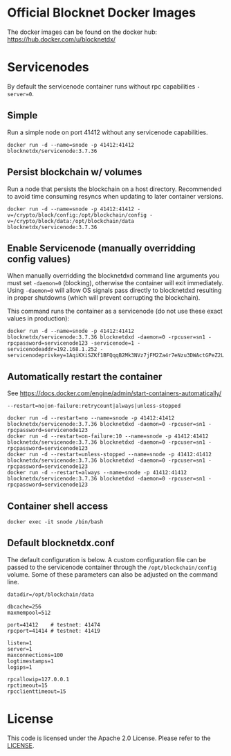 Official Blocknet Docker Images
===============================

The docker images can be found on the docker hub: https://hub.docker.com/u/blocknetdx/

Servicenodes
============

By default the servicenode container runs without rpc capabilities `-server=0`.

## Simple

Run a simple node on port 41412 without any servicenode capabilities.
```
docker run -d --name=snode -p 41412:41412 blocknetdx/servicenode:3.7.36
```

## Persist blockchain w/ volumes

Run a node that persists the blockchain on a host directory. Recommended to avoid time consuming resyncs when updating to later container versions.
```
docker run -d --name=snode -p 41412:41412 -v=/crypto/block/config:/opt/blockchain/config -v=/crypto/block/data:/opt/blockchain/data blocknetdx/servicenode:3.7.36
```

## Enable Servicenode (manually overridding config values)

When manually overridding the blocknetdxd command line arguments you must set `-daemon=0` (blocking), otherwise the container will exit immediately. Using `-daemon=0` will allow OS signals pass directly to blocknetdxd resulting in proper shutdowns (which will prevent corrupting the blockchain).

This command runs the container as a servicenode (do not use these exact values in production):
```
docker run -d --name=snode -p 41412:41412 blocknetdx/servicenode:3.7.36 blocknetdxd -daemon=0 -rpcuser=sn1 -rpcpassword=servicenode123 -servicenode=1 -servicenodeaddr=192.168.1.252 -servicenodeprivkey=1AqiKXiSZKf1BFQqqB2Mk3NVz7jFM2Za4r7eNzu3DWActGPeZ2L
```

## Automatically restart the container

See https://docs.docker.com/engine/admin/start-containers-automatically/ 

`--restart=no|on-failure:retrycount|always|unless-stopped`

```
docker run -d --restart=no --name=snode -p 41412:41412 blocknetdx/servicenode:3.7.36 blocknetdxd -daemon=0 -rpcuser=sn1 -rpcpassword=servicenode123
docker run -d --restart=on-failure:10 --name=snode -p 41412:41412 blocknetdx/servicenode:3.7.36 blocknetdxd -daemon=0 -rpcuser=sn1 -rpcpassword=servicenode123
docker run -d --restart=unless-stopped --name=snode -p 41412:41412 blocknetdx/servicenode:3.7.36 blocknetdxd -daemon=0 -rpcuser=sn1 -rpcpassword=servicenode123
docker run -d --restart=always --name=snode -p 41412:41412 blocknetdx/servicenode:3.7.36 blocknetdxd -daemon=0 -rpcuser=sn1 -rpcpassword=servicenode123
```

## Container shell access

```
docker exec -it snode /bin/bash
```

## Default blocknetdx.conf

The default configuration is below. A custom configuration file can be passed to the servicenode container through the `/opt/blockchain/config` volume. Some of these parameters can also be adjusted on the command line.
```
datadir=/opt/blockchain/data  
                              
dbcache=256                   
maxmempool=512                
                              
port=41412    # testnet: 41474
rpcport=41414 # testnet: 41419
                              
listen=1                      
server=1                      
maxconnections=100            
logtimestamps=1               
logips=1                      
                              
rpcallowip=127.0.0.1          
rpctimeout=15                 
rpcclienttimeout=15           
```

License
=======

This code is licensed under the Apache 2.0 License. Please refer to the [LICENSE](https://github.com/BlocknetDX/dockerimages/blob/master/LICENSE).